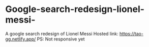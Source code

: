# Google-search-redesign-lionel-messi-
A google search redesign of Lionel Messi
Hosted link: https://tao-gg.netlify.app/
PS: Not responsive yet
